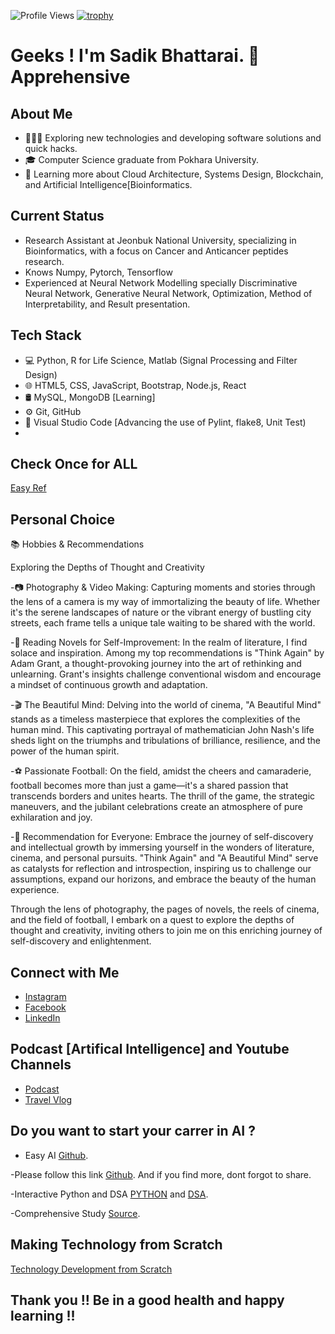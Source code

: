 ![Profile Views](https://komarev.com/ghpvc/?username=Sadik90)
[![trophy](https://github-profile-trophy.vercel.app/?username=ryo-ma)](https://github.com/ryo-ma/github-profile-trophy)



# Geeks ! I'm Sadik Bhattarai. 👋 Apprehensive 

## About Me
- 👨🏻‍💻 Exploring new technologies and developing software solutions and quick hacks.
- 🎓 Computer Science graduate from Pokhara University.
- 🌱 Learning more about Cloud Architecture, Systems Design, Blockchain, and Artificial Intelligence[Bioinformatics.

## Current Status

- Research Assistant at Jeonbuk National University, specializing in Bioinformatics, with a focus on Cancer and Anticancer peptides research.
- Knows Numpy, Pytorch, Tensorflow 
- Experienced at Neural Network Modelling specially Discriminative Neural Network, Generative Neural Network, Optimization, Method of Interpretability, and Result presentation.




## Tech Stack
- 💻 Python, R for Life Science,  Matlab (Signal Processing and Filter Design)  
- 🌐 HTML5, CSS, JavaScript, Bootstrap, Node.js, React
- 🛢 MySQL, MongoDB [Learning] 
- ⚙️ Git, GitHub
- 🔧 Visual Studio Code [Advancing the use of Pylint, flake8, Unit Test)
- 

## Check Once for ALL
[Easy Ref](https://quickref.me/)

## Personal Choice 
📚 Hobbies & Recommendations

Exploring the Depths of Thought and Creativity

-📷 Photography & Video Making: Capturing moments and stories through the lens of a camera is my way of immortalizing the beauty of life. Whether it's the serene landscapes of nature or the vibrant energy of bustling city streets, each frame tells a unique tale waiting to be shared with the world.

-📖 Reading Novels for Self-Improvement: In the realm of literature, I find solace and inspiration. Among my top recommendations is "Think Again" by Adam Grant, a thought-provoking journey into the art of rethinking and unlearning. Grant's insights challenge conventional wisdom and encourage a mindset of continuous growth and adaptation.

-🎬 The Beautiful Mind: Delving into the world of cinema, "A Beautiful Mind" stands as a timeless masterpiece that explores the complexities of the human mind. This captivating portrayal of mathematician John Nash's life sheds light on the triumphs and tribulations of brilliance, resilience, and the power of the human spirit.

-⚽ Passionate Football: On the field, amidst the cheers and camaraderie, football becomes more than just a game—it's a shared passion that transcends borders and unites hearts. The thrill of the game, the strategic maneuvers, and the jubilant celebrations create an atmosphere of pure exhilaration and joy.

-🌟 Recommendation for Everyone: Embrace the journey of self-discovery and intellectual growth by immersing yourself in the wonders of literature, cinema, and personal pursuits. "Think Again" and "A Beautiful Mind" serve as catalysts for reflection and introspection, inspiring us to challenge our assumptions, expand our horizons, and embrace the beauty of the human experience.

Through the lens of photography, the pages of novels, the reels of cinema, and the field of football, I embark on a quest to explore the depths of thought and creativity, inviting others to join me on this enriching journey of self-discovery and enlightenment.

## Connect with Me
- [Instagram](https://www.instagram.com/protein_engineer/) 
- [Facebook](https://www.facebook.com/sadikbhattarai)
- [LinkedIn](https://www.linkedin.com/)

## Podcast [Artifical Intelligence] and Youtube Channels
- [Podcast](https://podcasters.spotify.com/pod/show/sadik-bhattarai/)
- [Travel Vlog](https://www.youtube.com/@peace4735/videos/)

## Do you want to start your carrer in AI ?

- Easy AI [Github](https://github.com/somwrks/Machine-Learning-Course/blob/master/Machine%20Learning%20Specialization/Supervised%20Machine%20Learning/C1_W3_Logistic_Regression.ipynb). 

-Please follow this link [Github](https://github.com/aayush-dhakal/ai_all_resources/). And if you find more, dont forgot to share.

-Interactive Python and DSA [PYTHON](https://www.w3resource.com/python/python-tutorial.php) and [DSA](https://visualgo.net/en).

-Comprehensive Study [Source](https://quickref.me/).

## Making Technology from Scratch

[Technology Development from Scratch](https://github.com/codecrafters-io/build-your-own-x?tab=readme-ov-file#build-your-own-programming-language)
## Thank you !! Be in a good health and happy learning !!

